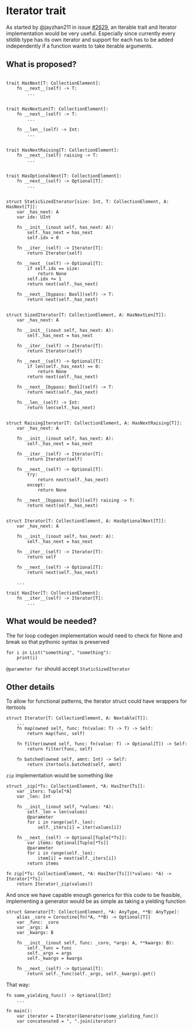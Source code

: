 # Iterator trait

As started by @jayzhan211 in issue [#2629](https://github.com/modularml/mojo/issues/2629), an Iterable trait and Iterator implementation would be very useful. Especially since currently every stldlib type has its own iterator and support for each has to be added independently if a function wants to take iterable arguments.

## What is proposed?

```mojo

trait HasNext[T: CollectionElement]:
    fn __next__(self) -> T:
        ...
    

trait HasNextLen[T: CollectionElement]:
    fn __next__(self) -> T:
        ...
    
    fn __len__(self) -> Int:
        ...


trait HasNextRaising[T: CollectionElement]:
    fn __next__(self) raising -> T:
        ...


trait HasOptionalNext[T: CollectionElement]:
    fn __next__(self) -> Optional[T]:
        ...


struct StaticSizedIterator[size: Int, T: CollectionElement, A: HasNext[T]]:
    var _has_next: A
    var idx: UInt

    fn __init__(inout self, has_next: A):
        self._has_next = has_next
        self.idx = 0

    fn __iter__(self) -> Iterator[T]:
        return Iterator(self)

    fn __next__(self) -> Optional[T]:
        if self.idx == size:
            return None
        self.idx += 1
        return next(self._has_next)

    fn __next__[bypass: Bool](self) -> T:
        return next(self._has_next)


struct SizedIterator[T: CollectionElement, A: HasNextLen[T]]:
    var _has_next: A

    fn __init__(inout self, has_next: A):
        self._has_next = has_next

    fn __iter__(self) -> Iterator[T]:
        return Iterator(self)

    fn __next__(self) -> Optional[T]:
        if len(self._has_next) == 0:
            return None
        return next(self._has_next)

    fn __next__[bypass: Bool](self) -> T:
        return next(self._has_next)

    fn __len__(self) -> Int:
        return len(self._has_next)


struct RaisingIterator[T: CollectionElement, A: HasNextRaising[T]]:
    var _has_next: A

    fn __init__(inout self, has_next: A):
        self._has_next = has_next

    fn __iter__(self) -> Iterator[T]:
        return Iterator(self)

    fn __next__(self) -> Optional[T]:
        try:
            return next(self._has_next)
        except:
            return None

    fn __next__[bypass: Bool](self) raising -> T:
        return next(self._has_next)


struct Iterator[T: CollectionElement, A: HasOptionalNext[T]]:
    var _has_next: A

    fn __init__(inout self, has_next: A):
        self._has_next = has_next

    fn __iter__(self) -> Iterator[T]:
        return self

    fn __next__(self) -> Optional[T]:
        return next(self._has_next)
    
    ...

trait HasIter[T: CollectionElement]:
    fn __iter__(self) -> Iterator[T]:
        ...
```

## What would be needed?

The for loop codegen implementation would need to check for None and break so that pythonic syntax is preserved
```mojo
for i in List("something", "something"):
    print(i)
```

`@parameter for` should accept `StaticSizedIterator`

## Other details

To allow for functional patterns, the Iterator struct could have wrappers for itertools
```mojo
struct Iterator[T: CollectionElement, A: Nextable[T]]:
    ...
    fn map(owned self, func: fn(value: T) -> T) -> Self:
        return map(func, self)

    fn filter(owned self, func: fn(value: T) -> Optional[T]) -> Self:
        return filter(func, self)
    
    fn batched(owned self, amnt: Int) -> Self:
        return itertools.batched(self, amnt)
```

`zip` implementation would be something like 
```mojo
struct _zip[*Ts: CollectionElement, *A: HasIter[Ts]]:
    var _iters: Tuple[*A]
    var _len: Int

    fn __init__(inout self, *values: *A):
        self._len = len(values)
        @parameter
        for i in range(self._len):
            self._iters[i] = iter(values[i])

    fn __next__(self) -> Optional[Tuple[*Ts]]:
        var items: Optional[Tuple[*Ts]]
        @parameter
        for i in range(self._len):
            item[i] = next(self._iters[i])
        return items

fn zip[*Ts: CollectionElement, *A: HasIter[Ts]](*values: *A) -> Iterator[*Ts]:
    return Iterator(_zip(values))
```

And once we have capable enough generics for this code to be feasible, implementing a generator would be as simple as taking a yielding function
```mojo
struct Generator[T: CollectionElement, *A: AnyType, **B: AnyType]:
    alias _coro = Coroutine[fn(*A, **B) -> Optional[T]]
    var _func: _coro
    var _args: A
    var _kwargs: B

    fn __init__(inout self, func: _coro, *args: A, **kwargs: B):
        self._func = func
        self._args = args
        self._kwargs = kwargs

    fn __next__(self) -> Optional[T]:
        return self._func(self._args, self._kwargs).get()
```

That way:
```mojo
fn some_yielding_func() -> Optional[Int]
    ...

fn main():
    var iterator = Iterator(Generator(some_yielding_func))
    var concatenated = ", ".join(iterator)
```